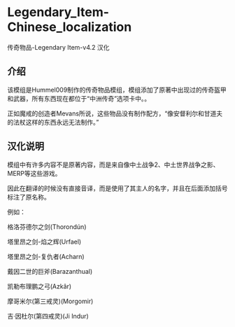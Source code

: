 # Legendary_Item-Chinese_localization
传奇物品-Legendary Item-v4.2 汉化

## 介绍
该模组是Hummel009制作的传奇物品模组，模组添加了原著中出现过的传奇盔甲和武器，所有东西现在都位于“中洲传奇”选项卡中。。

正如魔戒的创造者Mevans所说，这些物品没有制作配方，“像安督利尔和甘道夫的法杖这样的东西永远无法制作。”

## 汉化说明

模组中有许多内容不是原著内容，而是来自像中土战争2、中土世界战争之影、MERP等这些游戏。

因此在翻译的时候没有直接音译，而是使用了其主人的名字，并且在后面添加括号标注了原名称。

例如：

格洛芬德尔之剑(Thorondún)

塔里昂之剑-焰之辉(Urfael)

塔里昂之剑-复仇者(Acharn)

戴因二世的巨斧(Barazanthual)

凯勒布理鹏之弓(Azkâr)

摩哥米尔(第三戒灵)(Morgomir)

吉·因杜尔(第四戒灵)(Ji Indur)
